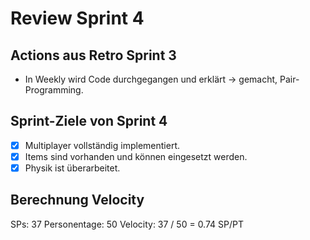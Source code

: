 # Review Sprint 4

## Actions aus Retro Sprint 3

- In Weekly wird Code durchgegangen und erklärt -> gemacht, Pair-Programming.

## Sprint-Ziele von Sprint 4

- [x] Multiplayer vollständig implementiert.
- [x] Items sind vorhanden und können eingesetzt werden.
- [x] Physik ist überarbeitet.

## Berechnung Velocity

SPs: 37
Personentage: 50
Velocity: 37 / 50 = 0.74 SP/PT
